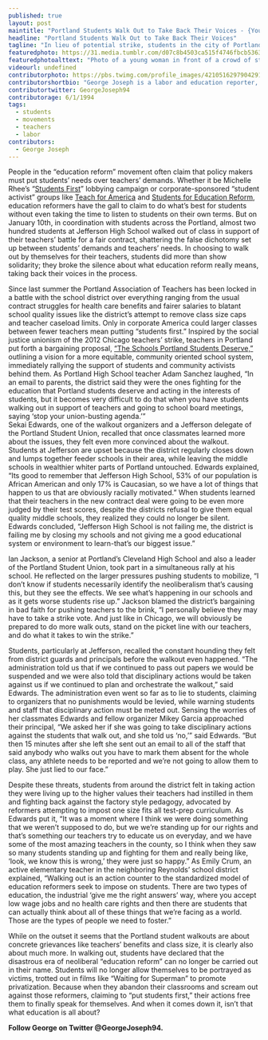 ```yaml
---
published: true
layout: post
maintitle: "Portland Students Walk Out to Take Back Their Voices - {Young}ist"
headline: "Portland Students Walk Out to Take Back Their Voices"
tagline: "In lieu of potential strike, students in the city of Portland stand up for their teachers and reclaim the education reform narrative in the process."
featuredphoto: https://31.media.tumblr.com/d07c8b4503ca515f4746fbcb5363330a/tumblr_inline_mzcufdNCF51rkj9dw.jpg
featuredphotoalttext: "Photo of a young woman in front of a crowd of students holding banners and signs in support of better schools and in solidarity with teachers"
videourl: undefined
contributorphoto: https://pbs.twimg.com/profile_images/421051629790429184/YLFU6Ftz.jpeg
contributorshortbio: "George Joseph is a labor and education reporter, who looks to The Wire and Toblerones for daily inspiration"
contributortwitter: GeorgeJoseph94
contributorage: 6/1/1994
tags: 
  - students
  - movements
  - teachers
  - labor
contributors:
  - George Joseph
---
```

People in the “education reform” movement often claim that policy makers must put students’ needs over teachers’ demands. Whether it be Michelle Rhee’s “[Students First](http://www.studentsfirst.org/pages/about-students-first)” lobbying campaign or corporate-sponsored “student activist” groups like [Teach for America](http://www.google.com/url?sa=t&rct=j&q=&esrc=s&source=web&cd=1&ved=0CC4QFjAA&url=http%3A%2F%2Fwww.teachforamerica.org%2Fsupport-us%2Fdonors&ei=Ip7TUuTaObWgsASkkYHoCw&usg=AFQjCNFTa32qnF44MCTYzl0e_AWdrYg6Pw&sig2=1A46fB-wBofASCZSYYvkCA&bvm=bv.59026428,d.cWc) and [Students for Education Reform](http://www.thenation.com/blog/175554/students-education-reform-rebellion-within), education reformers have the gall to claim to do what’s best for students without even taking the time to listen to students on their own terms. But on January 10th, in coordination with students across the Portland, almost two hundred students at Jefferson High School walked out of class in support of their teachers’ battle for a fair contract, shattering the false dichotomy set up between students’ demands and teachers’ needs. In choosing to walk out by themselves for their teachers, students did more than show solidarity; they broke the silence about what education reform really means, taking back their voices in the process.

Since last summer the Portland Association of Teachers has been locked in a battle with the school district over everything ranging from the usual contract struggles for health care benefits and fairer salaries to blatant school quality issues like the district’s attempt to remove class size caps and teacher caseload limits. Only in corporate America could larger classes between fewer teachers mean putting “students first.” Inspired by the social justice unionism of the 2012 Chicago teachers’ strike, teachers in Portland put forth a bargaining proposal, [“The Schools Portland Students Deserve,”](file://localhost/files/6013/6865/9839/PAT_Initial_Bargaining_Proposal_summary_of_SPSD_proposals_1.pdf) outlining a vision for a more equitable, community oriented school system, immediately rallying the support of students and community activists behind them. As Portland High School teacher Adam Sanchez laughed, “In an email to parents, the district said they were the ones fighting for the education that Portland students deserve and acting in the interests of students, but it becomes very difficult to do that when you have students walking out in support of teachers and going to school board meetings, saying ‘stop your union-busting agenda.’”  
Sekai Edwards, one of the walkout organizers and a Jefferson delegate of the Portland Student Union, recalled that once classmates learned more about the issues, they felt even more convinced about the walkout. Students at Jefferson are upset because the district regularly closes down and lumps together feeder schools in their area, while leaving the middle schools in wealthier whiter parts of Portland untouched. Edwards explained, “Its good to remember that Jefferson High School, 53% of our population is African American and only 17% is Caucasian, so we have a lot of things that happen to us that are obviously racially motivated.” When students learned that their teachers in the new contract deal were going to be even more judged by their test scores, despite the districts refusal to give them equal quality middle schools, they realized they could no longer be silent. Edwards concluded, “Jefferson High School is not failing me, the district is failing me by closing my schools and not giving me a good educational system or environment to learn-that’s our biggest issue.”

Ian Jackson, a senior at Portland’s Cleveland High School and also a leader of the Portland Student Union, took part in a simultaneous rally at his school. He reflected on the larger pressures pushing students to mobilize, “I don’t know if students necessarily identify the neoliberalism that’s causing this, but they see the effects. We see what’s happening in our schools and as it gets worse students rise up.” Jackson blamed the district’s bargaining in bad faith for pushing teachers to the brink, “I personally believe they may have to take a strike vote. And just like in Chicago, we will obviously be prepared to do more walk outs, stand on the picket line with our teachers, and do what it takes to win the strike.”

Students, particularly at Jefferson, recalled the constant hounding they felt from district guards and principals before the walkout even happened. “The administration told us that if we continued to pass out papers we would be suspended and we were also told that disciplinary actions would be taken against us if we continued to plan and orchestrate the walkout,” said Edwards. The administration even went so far as to lie to students, claiming to organizers that no punishments would be levied, while warning students and staff that disciplinary action must be meted out. Sensing the worries of her classmates Edwards and fellow organizer Mikey Garcia approached their principal, “We asked her if she was going to take disciplinary actions against the students that walk out, and she told us ‘no,’” said Edwards. “But then 15 minutes after she left she sent out an email to all of the staff that said anybody who walks out you have to mark them absent for the whole class, any athlete needs to be reported and we’re not going to allow them to play. She just lied to our face.”

Despite these threats, students from around the district felt in taking action they were living up to the higher values their teachers had instilled in them and fighting back against the factory style pedagogy, advocated by reformers attempting to impost one size fits all test-prep curriculum. As Edwards put it, “It was a moment where I think we were doing something that we weren’t supposed to do, but we we’re standing up for our rights and that’s something our teachers try to educate us on everyday, and we have some of the most amazing teachers in the county, so I think when they saw so many students standing up and fighting for them and really being like, ‘look, we know this is wrong,’ they were just so happy.” As Emily Crum, an active elementary teacher in the neighboring Reynolds’ school district explained, “Walking out is an action counter to the standardized model of education reformers seek to impose on students. There are two types of education, the industrial ‘give me the right answers’ way, where you accept low wage jobs and no health care rights and then there are students that can actually think about all of these things that we’re facing as a world. Those are the types of people we need to foster.”

While on the outset it seems that the Portland student walkouts are about concrete grievances like teachers’ benefits and class size, it is clearly also about much more. In walking out, students have declared that the disastrous era of neoliberal “education reform” can no longer be carried out in their name. Students will no longer allow themselves to be portrayed as victims, trotted out in films like “Waiting for Superman” to promote privatization. Because when they abandon their classrooms and scream out against those reformers, claiming to “put students first,” their actions free them to finally speak for themselves. And when it comes down it, isn’t that what education is all about?

**Follow George on Twitter @GeorgeJoseph94.**
